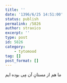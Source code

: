 ```yaml
---
title: ''
date: '1396/6/25 14:51:00'
status: publish
permalink: /5826
author: straxico
excerpt: ''
type: post
id: 5826
category:
    - tytomood
tag: []
post_format: []
---
```

ما هم از مستانِ آن مِی بوده ایم